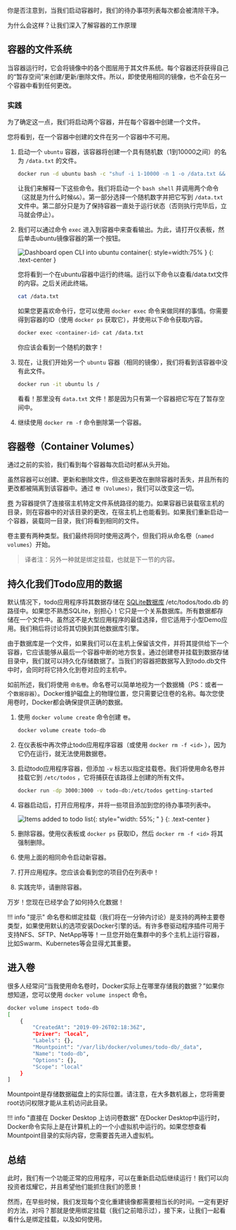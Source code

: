 
<!-- In case you didn't notice, our todo list is being wiped clean every single time
we launch the container. Why is this? Let's dive into how the container is working. -->
你是否注意到，当我们启动容器时，我们的待办事项列表每次都会被清除干净。

为什么会这样？让我们深入了解容器的工作原理

<!-- ## The Container's Filesystem -->
## 容器的文件系统

<!-- When a container runs, it uses the various layers from an image for its filesystem.
Each container also gets its own "scratch space" to create/update/remove files. Any
changes won't be seen in another container, _even if_ they are using the same image. -->

当容器运行时，它会将镜像中的各个图层用于其文件系统。每个容器还将获得自己的“暂存空间”来创建/更新/删除文件。所以，即使使用相同的镜像，也不会在另一个容器中看到任何更改。

<!-- ### Seeing this in Practice -->
### 实践

<!-- To see this in action, we're going to start two containers and create a file in each.
What you'll see is that the files created in one container aren't available in another. -->
为了确定这一点，我们将启动两个容器，并在每个容器中创建一个文件。

您将看到，在一个容器中创建的文件在另一个容器中不可用。

1. 启动一个 `ubuntu` 容器，该容器将创建一个具有随机数（1到10000之间）的名为 `/data.txt` 的文件。

    ```bash
    docker run -d ubuntu bash -c "shuf -i 1-10000 -n 1 -o /data.txt && tail -f /dev/null"
    ```

    <!-- In case you're curious about the command, we're starting a bash shell and invoking two
    commands (why we have the `&&`). The first portion picks a single random number and writes
    it to `/data.txt`. The second command is simply watching a file to keep the container running. -->
    让我们来解释一下这些命令。我们将启动一个 `bash shell` 并调用两个命令（这就是为什么时候`&&`）。第一部分选择一个随机数字并把它写到 `/data.txt`文件中。第二部分只是为了保持容器一直处于运行状态（否则执行完毕后，立马就会停止）。

2. 我们可以通过命令 `exec` 进入到容器中来查看输出。为此，请打开仪表板，然后单击ubuntu镜像容器的第一个按钮。

    ![Dashboard open CLI into ubuntu container](dashboard-open-cli-ubuntu.png){: style=width:75% }
{: .text-center }

    您将看到一个在ubuntu容器中运行的终端。运行以下命令以查看/data.txt文件的内容。之后关闭此终端。

    ```bash
    cat /data.txt
    ```

    如果您更喜欢命令行，您可以使用 `docker exec` 命令来做同样的事情。你需要得到容器的ID（使用 `docker ps` 获取它），并使用以下命令获取内容。

    ```bash
    docker exec <container-id> cat /data.txt
    ```

    你应该会看到一个随机的数字！

3. 现在，让我们开始另一个 `ubuntu` 容器（相同的镜像），我们将看到该容器中没有此文件。

    ```bash
    docker run -it ubuntu ls /
    ```

    看看！那里没有 `data.txt` 文件！那是因为只有第一个容器把它写在了暂存空间中。

4. 继续使用 `docker rm -f` 命令删除第一个容器。

<!-- ## Container Volumes -->
## 容器卷（Container Volumes）

<!-- With the previous experiment, we saw that each container starts from the image definition each time it starts. 
While containers can create, update, and delete files, those changes are lost when the container is removed 
and all changes are isolated to that container. With volumes, we can change all of this. -->
通过之前的实验，我们看到每个容器每次启动时都从头开始。

虽然容器可以创建、更新和删除文件，但这些更改在删除容器时丢失，并且所有的更改都被隔离到该容器中。通过 `卷（Volumes）`，我们可以改变这一切。

<!-- 卷（[Volumes](https://docs.docker.com/storage/volumes/) ）provide the ability to connect specific filesystem paths of 
the container back to the host machine. If a directory in the container is mounted, changes in that
directory are also seen on the host machine. If we mount that same directory across container restarts, we'd see
the same files. -->
[卷](https://docs.docker.com/storage/volumes/) 为容器提供了连接宿主机特定文件系统路径的能力。如果容器已装载宿主机的目录，则在容器中的对该目录的更改，在宿主机上也能看到。如果我们重新启动一个容器，装载同一目录，我们将看到相同的文件。

<!-- There are two main types of volumes. We will eventually use both, but we will start with **named volumes**. -->
卷主要有两种类型。我们最终将同时使用这两个，但我们将从命名卷（`named volumes`）开始。

> 译者注：另外一种就是绑定挂载，也就是下一节的内容。

<!-- ## Persisting our Todo Data -->
## 持久化我们Todo应用的数据

<!-- By default, the todo app stores its data in a [SQLite Database](https://www.sqlite.org/index.html) at
`/etc/todos/todo.db`. If you're not familiar with SQLite, no worries! It's simply a relational database in 
which all of the data is stored in a single file. While this isn't the best for large-scale applications,
it works for small demos. We'll talk about switching this to a different database engine later. -->
默认情况下，todo应用程序将其数据存储在 [SQLite数据库](https://www.sqlite.org/index.html) /etc/todos/todo.db 的路径中。如果您不熟悉SQLite，别担心！它只是一个关系数据库。所有数据都存储在一个文件中。虽然这不是大型应用程序的最佳选择，但它适用于小型Demo应用。我们稍后将讨论将其切换到其他数据库引擎。

<!-- With the database being a single file, if we can persist that file on the host and make it available to the
next container, it should be able to pick up where the last one left off. By creating a volume and attaching
(often called "mounting") it to the directory the data is stored in, we can persist the data. As our container 
writes to the `todo.db` file, it will be persisted to the host in the volume. -->
由于数据库是一个文件，如果我们可以在主机上保留该文件，并将其提供给下一个容器，它应该能够从最后一个容器中断的地方恢复。通过创建卷并挂载到数据存储目录中，我们就可以持久化存储数据了。当我们的容器把数据写入到todo.db文件中时，会同时将它持久化到卷对应的主机中。

<!-- As mentioned, we are going to use a **named volume**. Think of a named volume as simply a bucket of data. 
Docker maintains the physical location on the disk and you only need to remember the name of the volume. 
Every time you use the volume, Docker will make sure the correct data is provided. -->
如前所述，我们将使用 `命名卷`。命名卷可以简单地视为一个数据桶（PS：或者一个`数据容器`）。Docker维护磁盘上的物理位置，您只需要记住卷的名称。每次您使用卷时，Docker都会确保提供正确的数据。

1. 使用 `docker volume create` 命令创建 `卷`。

    ```bash
    docker volume create todo-db
    ```

2. 在仪表板中再次停止todo应用程序容器（或使用 `docker rm -f <id>` ），因为它仍在运行，就无法使用数据卷。

3. 启动todo应用程序容器，但添加 `-v` 标志以指定挂载卷。我们将使用命名卷并挂载它到 `/etc/todos` ，它将捕获在该路径上创建的所有文件。
    ```bash
    docker run -dp 3000:3000 -v todo-db:/etc/todos getting-started
    ```

4. 容器启动后，打开应用程序，并将一些项目添加到您的待办事项列表中。

    ![Items added to todo list](items-added.png){: style="width: 55%; " }
    {: .text-center }

5. 删除容器。使用仪表板或 `docker ps` 获取ID，然后 `docker rm -f <id>` 将其强制删除。

6. 使用上面的相同命令启动新容器。

7. 打开应用程序。您应该会看到您的项目仍在列表中！

8. 实践完毕，请删除容器。

万岁！您现在已经学会了如何持久化数据！

!!! info "提示"
    <!-- While named volumes and bind mounts (which we'll talk about in a minute) are the two main types of volumes supported
    by a default Docker engine installation, there are many volume driver plugins available to support NFS, SFTP, NetApp, 
    and more! This will be especially important once you start running containers on multiple hosts in a clustered
    environment with Swarm, Kubernetes, etc. -->
    命名卷和绑定挂载（我们将在一分钟内讨论）是支持的两种主要卷类型，如果使用默认的选项安装Docker引擎的话。有许多卷驱动程序插件可用于支持NFS、SFTP、NetApp等等！一旦您开始在集群中的多个主机上运行容器，比如Swarm、Kubernetes等会显得尤其重要。

<!-- ## Diving into our Volume -->
## 进入卷

<!-- A lot of people frequently ask "Where is Docker _actually_ storing my data when I use a named volume?" If you want to know, 
you can use the `docker volume inspect` command. -->
很多人经常问“当我使用命名卷时，Docker实际上在哪里存储我的数据？”如果你想知道，您可以使用 `docker volume inspect` 命令。

```bash
docker volume inspect todo-db
[
    {
        "CreatedAt": "2019-09-26T02:18:36Z",
        "Driver": "local",
        "Labels": {},
        "Mountpoint": "/var/lib/docker/volumes/todo-db/_data",
        "Name": "todo-db",
        "Options": {},
        "Scope": "local"
    }
]
```

<!-- The `Mountpoint` is the actual location on the disk where the data is stored. Note that on most machines, you will
need to have root access to access this directory from the host. But, that's where it is! -->
Mountpoint是存储数据磁盘上的实际位置。请注意，在大多数机器上，您将需要root访问权限才能从主机访问此目录。

!!! info "直接在 Docker Desktop 上访问卷数据"
    <!-- While running in Docker Desktop, the Docker commands are actually running inside a small VM on your machine.
    If you wanted to look at the actual contents of the Mountpoint directory, you would need to first get inside
    of the VM. -->
    在Docker Desktop中运行时，Docker命令实际上是在计算机上的一个小虚拟机中运行的。如果您想查看Mountpoint目录的实际内容，您需要首先进入虚拟机。

## 总结

<!-- At this point, we have a functioning application that can survive restarts! We can show it off to our investors and
hope they can catch our vision! -->
此时，我们有一个功能正常的应用程序，可以在重新启动后继续运行！我们可以向投资者炫耀它，并且希望他们能抓住我们的愿景！

<!-- However, we saw earlier that rebuilding images for every change takes quite a bit of time. There's got to be a better
way to make changes, right? With bind mounts (which we hinted at earlier), there is a better way! Let's take a look at that now! -->
然而，在早些时候，我们发现每个变化重建镜像都需要相当长的时间。一定有更好的方法，对吗？那就是使用绑定挂载（我们之前暗示过），接下来，让我们一起看看什么是绑定挂载，以及如何使用。